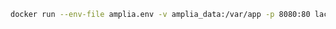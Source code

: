 ﻿```sh
docker run --env-file amplia.env -v amplia_data:/var/app -p 8080:80 lacunasoftware/amplia:4.6
```
